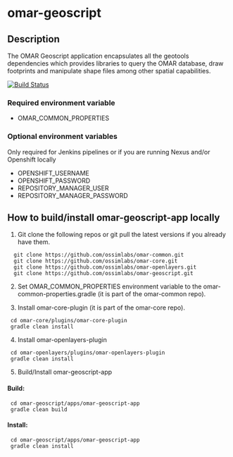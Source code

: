# omar-geoscript

## Description
The OMAR Geoscript application encapsulates all the geotools dependencies which provides libraries to query the OMAR database, draw footprints and manipulate shape files among other spatial capabilities.

[![Build Status](https://jenkins.ossim.io/buildStatus/icon?job=omar-geoscript-dev)]()

### Required environment variable
- OMAR_COMMON_PROPERTIES

### Optional environment variables
Only required for Jenkins pipelines or if you are running Nexus and/or Openshift locally

- OPENSHIFT_USERNAME
- OPENSHIFT_PASSWORD
- REPOSITORY_MANAGER_USER
- REPOSITORY_MANAGER_PASSWORD

## How to build/install omar-geoscript-app locally

1. Git clone the following repos or git pull the latest versions if you already have them.
```
  git clone https://github.com/ossimlabs/omar-common.git
  git clone https://github.com/ossimlabs/omar-core.git
  git clone https://github.com/ossimlabs/omar-openlayers.git
  git clone https://github.com/ossimlabs/omar-geoscript.git
```

2. Set OMAR_COMMON_PROPERTIES environment variable to the omar-common-properties.gradle (it is part of the omar-common repo).

3. Install omar-core-plugin (it is part of the omar-core repo).
```
 cd omar-core/plugins/omar-core-plugin
 gradle clean install
```

4. Install omar-openlayers-plugin
```
 cd omar-openlayers/plugins/omar-openlayers-plugin
 gradle clean install
```

5. Build/Install omar-geoscript-app
#### Build:
```
 cd omar-geoscript/apps/omar-geoscript-app
 gradle clean build
 ```
#### Install:
```
 cd omar-geoscript/apps/omar-geoscript-app
 gradle clean install
```

